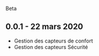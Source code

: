 Beta
####

0.0.1 - 22 mars 2020
---

* Gestion des capteurs de confort
* Gestion des capteurs Sécurité

